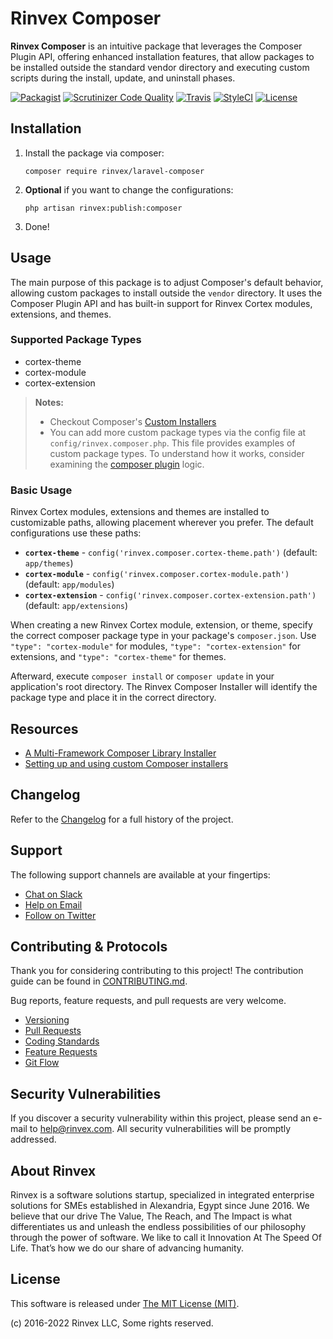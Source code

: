 # Rinvex Composer

**Rinvex Composer** is an intuitive package that leverages the Composer Plugin API, offering enhanced installation features, that allow packages to be installed outside the standard vendor directory and executing custom scripts during the install, update, and uninstall phases.

[![Packagist](https://img.shields.io/packagist/v/rinvex/laravel-composer.svg?label=Packagist&style=flat-square)](https://packagist.org/packages/rinvex/laravel-composer)
[![Scrutinizer Code Quality](https://img.shields.io/scrutinizer/g/rinvex/laravel-composer.svg?label=Scrutinizer&style=flat-square)](https://scrutinizer-ci.com/g/rinvex/laravel-composer/)
[![Travis](https://img.shields.io/travis/rinvex/laravel-composer.svg?label=TravisCI&style=flat-square)](https://travis-ci.org/rinvex/laravel-composer)
[![StyleCI](https://styleci.io/repos/77618130/shield)](https://styleci.io/repos/77618130)
[![License](https://img.shields.io/packagist/l/rinvex/laravel-composer.svg?label=License&style=flat-square)](https://github.com/rinvex/laravel-composer/blob/develop/LICENSE)


## Installation

1. Install the package via composer:
    ```shell
    composer require rinvex/laravel-composer
    ```

2. **Optional** if you want to change the configurations:
    ```shell
    php artisan rinvex:publish:composer
    ```

3. Done!


## Usage

The main purpose of this package is to adjust Composer's default behavior, allowing custom packages to install outside the `vendor` directory. It uses the Composer Plugin API and has built-in support for Rinvex Cortex modules, extensions, and themes.

### Supported Package Types

- cortex-theme
- cortex-module
- cortex-extension

> **Notes:**
> - Checkout Composer's [Custom Installers](https://github.com/composer/composer/blob/master/doc/articles/custom-installers.md)
> - You can add more custom package types via the config file at `config/rinvex.composer.php`. This file provides examples of custom package types. To understand how it works, consider examining the [composer plugin](src/Models/Plugin.php) logic.

### Basic Usage

Rinvex Cortex modules, extensions and themes are installed to customizable paths, allowing placement wherever you prefer. The default configurations use these paths:

- **`cortex-theme`** - `config('rinvex.composer.cortex-theme.path')` (default: `app/themes`) 
- **`cortex-module`** - `config('rinvex.composer.cortex-module.path')` (default: `app/modules`) 
- **`cortex-extension`** - `config('rinvex.composer.cortex-extension.path')` (default: `app/extensions`)

When creating a new Rinvex Cortex module, extension, or theme, specify the correct composer package type in your package's `composer.json`. Use `"type": "cortex-module"` for modules, `"type": "cortex-extension"` for extensions, and `"type": "cortex-theme"` for themes.

Afterward, execute `composer install` or `composer update` in your application's root directory. The Rinvex Composer Installer will identify the package type and place it in the correct directory.


## Resources

- [A Multi-Framework Composer Library Installer](https://github.com/composer/installers)
- [Setting up and using custom Composer installers](https://github.com/composer/composer/blob/master/doc/articles/custom-installers.md)


## Changelog

Refer to the [Changelog](CHANGELOG.md) for a full history of the project.


## Support

The following support channels are available at your fingertips:

- [Chat on Slack](https://bit.ly/rinvex-slack)
- [Help on Email](mailto:help@rinvex.com)
- [Follow on Twitter](https://twitter.com/rinvex)


## Contributing & Protocols

Thank you for considering contributing to this project! The contribution guide can be found in [CONTRIBUTING.md](CONTRIBUTING.md).

Bug reports, feature requests, and pull requests are very welcome.

- [Versioning](CONTRIBUTING.md#versioning)
- [Pull Requests](CONTRIBUTING.md#pull-requests)
- [Coding Standards](CONTRIBUTING.md#coding-standards)
- [Feature Requests](CONTRIBUTING.md#feature-requests)
- [Git Flow](CONTRIBUTING.md#git-flow)


## Security Vulnerabilities

If you discover a security vulnerability within this project, please send an e-mail to [help@rinvex.com](help@rinvex.com). All security vulnerabilities will be promptly addressed.


## About Rinvex

Rinvex is a software solutions startup, specialized in integrated enterprise solutions for SMEs established in Alexandria, Egypt since June 2016. We believe that our drive The Value, The Reach, and The Impact is what differentiates us and unleash the endless possibilities of our philosophy through the power of software. We like to call it Innovation At The Speed Of Life. That’s how we do our share of advancing humanity.


## License

This software is released under [The MIT License (MIT)](LICENSE).

(c) 2016-2022 Rinvex LLC, Some rights reserved.
